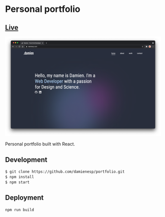 # Personal portfolio

## [Live](https://www.damiesp.com/)

![Thumbnail](thumbnail.png)

Personal portfolio built with React.

## Development

```bash
$ git clone https://github.com/damienesp/portfolio.git
$ npm install
$ npm start
```

## Deployment

```
npm run build
```


